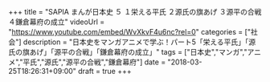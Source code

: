 +++
title =  "SAPIA まんが日本史 ５ １栄える平氏 ２源氏の旗あげ ３源平の合戦 ４鎌倉幕府の成立"
videoUrl = "https://www.youtube.com/embed/WvXkvF4u6nc?rel=0"
categories = ["社会"]
description = "日本史をマンガアニメで学ぶ！パート5「栄える平氏」「源氏の旗あげ」「源平の合戦」「鎌倉幕府の成立」"
tags = ["日本史","マンガ","アニメ","平氏","源氏","源平の合戦","鎌倉幕府"]
date = "2018-03-25T18:26:31+09:00"
draft = true
+++

